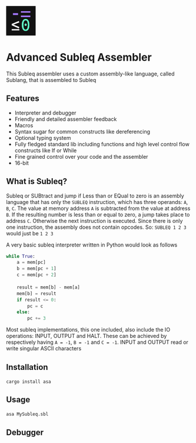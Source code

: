 <img src="logo.png" width="80"/>

# Advanced Subleq Assembler
This Subleq assembler uses a custom assembly-like language, called Sublang, that is assembled to Subleq


## Features
* Interpreter and debugger
* Friendly and detailed assembler feedback
* Macros
* Syntax sugar for common constructs like dereferencing
* Optional typing system
* Fully fledged standard lib including functions and high level control flow constructs like If or While
* Fine grained control over your code and the assembler
* 16-bit

## What is Subleq?
Subleq or SUBtract and jump if Less than or EQual to zero is an assembly language that has only the `SUBLEQ` instruction, which has three operands: `A`, `B`, `C`.
The value at memory address `A` is subtracted from the value at address `B`. If the resulting number is less than or equal to zero, a jump takes place to address `C`. Otherwise the next instruction is executed.
Since there is only one instruction, the assembly does not contain opcodes.
So: 
`SUBLEQ 1 2 3`
would just be
`1 2 3`

A very basic subleq interpreter written in Python would look as follows
```Python
while True:
    a = mem[pc]
    b = mem[pc + 1]
    c = mem[pc + 2]

    result = mem[b] - mem[a]
    mem[b] = result
    if result <= 0:
        pc = c
    else:
        pc += 3
```
Most subleq implementations, this one included, also include the IO operations: INPUT, OUTPUT and HALT.
These can be achieved by respectively having `A = -1`, `B = -1` and `C = -1`. INPUT and OUTPUT read or write singular ASCII characters


## Installation
`cargo install asa`

## Usage
```bash
asa MySubleq.sbl
```

## Debugger





